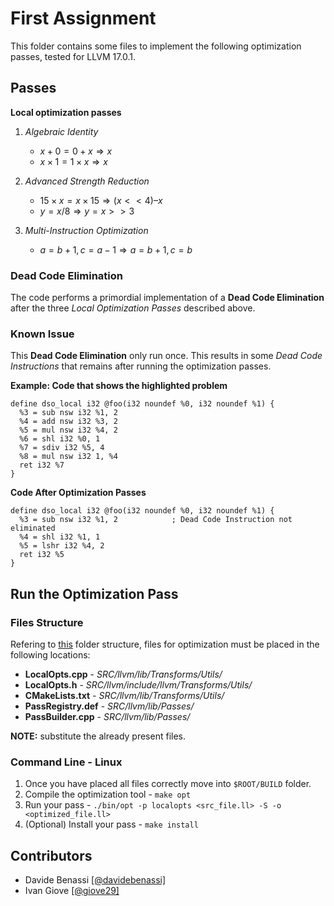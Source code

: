 # First Assignment

This folder contains some files to implement the following optimization passes, tested for LLVM 17.0.1.

## Passes

**Local optimization passes**
 
 1. *Algebraic Identity*
    - $x + 0 = 0 + x \Rightarrow x$
    - $x \times 1 = 1 \times x \Rightarrow x$

 2. *Advanced Strength Reduction*
    - $15 \times x = x \times 15 \Rightarrow (x << 4) – x$
    - $y = x / 8 ⇒ y = x >> 3$

 3. *Multi-Instruction Optimization*	
    - $a = b + 1, c = a − 1 ⇒ a = b + 1, c = b$

### Dead Code Elimination
The code performs a primordial implementation of a **Dead Code Elimination** after the three *Local Optimization Passes* described above.

### Known Issue
This **Dead Code Elimination** only run once. This results in some *Dead Code Instructions* that remains after running the optimization passes.

**Example: Code that shows the highlighted problem**

```
define dso_local i32 @foo(i32 noundef %0, i32 noundef %1) {
  %3 = sub nsw i32 %1, 2
  %4 = add nsw i32 %3, 2
  %5 = mul nsw i32 %4, 2
  %6 = shl i32 %0, 1
  %7 = sdiv i32 %5, 4
  %8 = mul nsw i32 1, %4 
  ret i32 %7
}
```
**Code After Optimization Passes**
```
define dso_local i32 @foo(i32 noundef %0, i32 noundef %1) {
  %3 = sub nsw i32 %1, 2            ; Dead Code Instruction not eliminated
  %4 = shl i32 %1, 1
  %5 = lshr i32 %4, 2
  ret i32 %5
}

```

## Run the Optimization Pass

### Files Structure 
Refering to [this](https://github.com/davidebenassi/llvm17.0.6-Installation?tab=readme-ov-file#folder-structure) folder structure, files for optimization must be placed in the following locations:
- **LocalOpts.cpp** 	- _SRC/llvm/lib/Transforms/Utils/_
- **LocalOpts.h** 	- _SRC/llvm/include/llvm/Transforms/Utils/_
- **CMakeLists.txt** 	- _SRC/llvm/lib/Transforms/Utils/_
- **PassRegistry.def** 	- _SRC/llvm/lib/Passes/_
- **PassBuilder.cpp** 	- _SRC/llvm/lib/Passes/_

**NOTE:** substitute the already present files.
### Command Line - Linux
1. Once you have placed all files correctly move into ```$ROOT/BUILD``` folder.
2. Compile the optimization tool - ```make opt```
3. Run your pass - ```./bin/opt -p localopts <src_file.ll> -S -o <optimized_file.ll>```
4. (Optional) Install your pass - ```make install```
## Contributors
 - Davide Benassi [[@davidebenassi]](https://github.com/davidebenassi)
 - Ivan Giove [[@giove29]](https://github.com/giove29)

